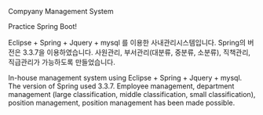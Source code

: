 Compyany Management System

Practice Spring Boot!

Eclipse + Spring + Jquery + mysql 를 이용한 사내관리시스템입니다.
Spring의 버전은 3.3.7을 이용하였습니다.
사원관리, 부서관리(대분류, 중분류, 소분류), 직책관리, 직급관리가 가능하도록 만들었습니다.

In-house management system using Eclipse + Spring + Jquery + mysql.
The version of Spring used 3.3.7.
Employee management, department management (large classification, middle classification, small classification), position management, position management has been made possible.
